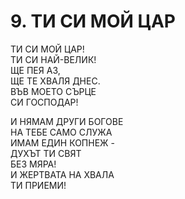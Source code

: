# 9. ТИ СИ МОЙ ЦАР  
ТИ СИ МОЙ ЦАР!  
ТИ СИ НАЙ-ВЕЛИК!  
ЩЕ ПЕЯ АЗ,  
ЩЕ ТЕ ХВАЛЯ ДНЕС.  
ВЪВ МОЕТО СЪРЦЕ  
СИ ГОСПОДАР!  
  
И НЯМАМ ДРУГИ БОГОВЕ  
НА ТЕБЕ САМО СЛУЖА  
ИМАМ ЕДИН КОПНЕЖ -  
ДУХЪТ ТИ СВЯТ  
БЕЗ МЯРА!  
И ЖЕРТВАТА НА ХВАЛА  
ТИ ПРИЕМИ!  
  
